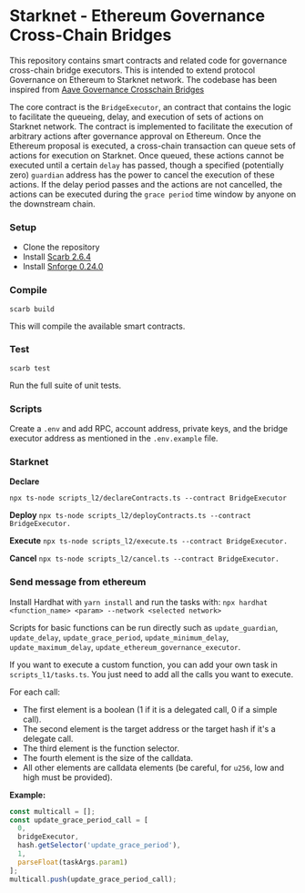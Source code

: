 # Starknet - Ethereum Governance Cross-Chain Bridges

This repository contains smart contracts and related code for governance cross-chain bridge executors. This is intended to extend protocol Governance on Ethereum to Starknet network. The codebase has been inspired from [Aave Governance Crosschain Bridges](https://github.com/aave/governance-crosschain-bridges)


The core contract is the `BridgeExecutor`, an contract that contains the logic to facilitate the queueing, delay, and execution of sets of actions on Starknet network. The  contract is implemented to facilitate the execution of arbitrary actions after governance approval on Ethereum. Once the Ethereum proposal is executed, a cross-chain transaction can queue sets of actions for execution on Starknet. Once queued, these actions cannot be executed until a certain `delay` has passed, though a specified (potentially zero) `guardian` address has the power to cancel the execution of these actions. If the delay period passes and the actions are not cancelled, the actions can be executed during the `grace period` time window by anyone on the downstream chain.

### Setup

- Clone the repository
- Install [Scarb 2.6.4](https://docs.swmansion.com/scarb/)
- Install [Snforge 0.24.0](https://foundry-rs.github.io/starknet-foundry/getting-started/installation.html)


### Compile

`scarb build`

This will compile the available smart contracts.

### Test

`scarb test`

Run the full suite of unit tests.

### Scripts 

Create a `.env` and add RPC, account address, private keys, and the bridge executor address as mentioned in the `.env.example` file.

### Starknet

**Declare**

`npx ts-node scripts_l2/declareContracts.ts --contract BridgeExecutor`

**Deploy**
`npx ts-node scripts_l2/deployContracts.ts --contract BridgeExecutor.`

**Execute**
`npx ts-node scripts_l2/execute.ts --contract BridgeExecutor.`

**Cancel**
`npx ts-node scripts_l2/cancel.ts --contract BridgeExecutor.`

### Send message from ethereum

Install Hardhat with `yarn install` and run the tasks with:
`npx hardhat <function_name> <param> --network <selected network>`

Scripts for basic functions can be run directly such as `update_guardian`, `update_delay`, `update_grace_period`, `update_minimum_delay`, `update_maximum_delay`, `update_ethereum_governance_executor`.

If you want to execute a custom function, you can add your own task in `scripts_l1/tasks.ts`. You just need to add all the calls you want to execute.

For each call:

- The first element is a boolean (1 if it is a delegated call, 0 if a simple call).
- The second element is the target address or the target hash if it's a delegate call.
- The third element is the function selector.
- The fourth element is the size of the calldata.
- All other elements are calldata elements (be careful, for `u256`, low and high must be provided).

**Example:**
```typescript
const multicall = [];
const update_grace_period_call = [
  0,
  bridgeExecutor,
  hash.getSelector('update_grace_period'),
  1,
  parseFloat(taskArgs.param1)
];
multicall.push(update_grace_period_call);

